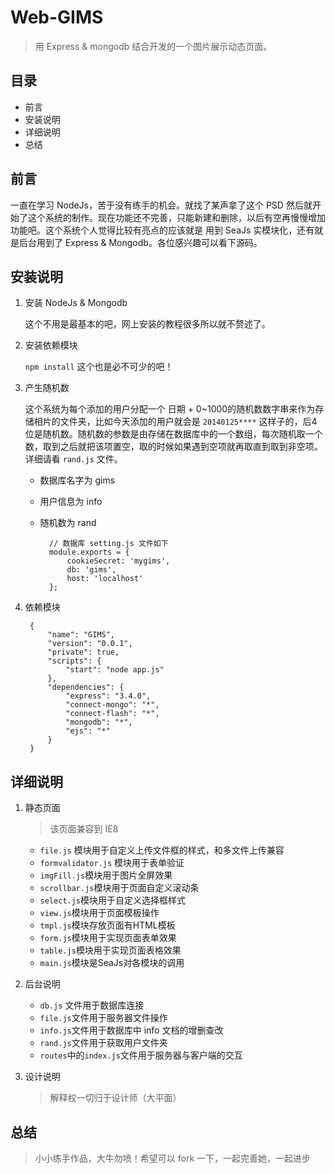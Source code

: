 Web-GIMS
========

> 用 Express & mongodb 结合开发的一个图片展示动态页面。

## 目录

- 前言
- 安装说明
- 详细说明
- 总结

## 前言

一直在学习 NodeJs，苦于没有练手的机会。就找了某声拿了这个 PSD 然后就开始了这个系统的制作。现在功能还不完善，只能新建和删除，以后有空再慢慢增加功能吧。这个系统个人觉得比较有亮点的应该就是 用到 SeaJs 实模块化，还有就是后台用到了 Express & Mongodb。各位感兴趣可以看下源码。

## 安装说明

1. 安装 NodeJs & Mongodb
	
	这个不用是最基本的吧，网上安装的教程很多所以就不赘述了。

2. 安装依赖模块

	`npm install` 这个也是必不可少的吧！

3. 产生随机数

	这个系统为每个添加的用户分配一个 日期 + 0~1000的随机数数字串来作为存储相片的文件夹，比如今天添加的用户就会是 `20140125****` 这样子的，后4位是随机数。随机数的参数是由存储在数据库中的一个数组，每次随机取一个数，取到之后就把该项置空，取的时候如果遇到空项就再取直到取到非空项。详细请看 `rand.js` 文件。

	- 数据库名字为 gims
	- 用户信息为 info
	- 随机数为 rand
		
			// 数据库 setting.js 文件如下
			module.exports = {
    			cookieSecret: 'mygims',
    			db: 'gims',
    			host: 'localhost'
			};

4. 依赖模块

		{
			"name": "GIMS",
  			"version": "0.0.1",
  			"private": true,
  			"scripts": {
    			"start": "node app.js"
  			},
  			"dependencies": {
    			"express": "3.4.0",
    			"connect-mongo": "*",
    			"connect-flash": "*",
    			"mongodb": "*",
    			"ejs": "*"
  			}
		}

## 详细说明

1. 静态页面
	>该页面兼容到 IE8
	- `file.js` 模块用于自定义上传文件框的样式，和多文件上传兼容
	- `formvalidator.js` 模块用于表单验证
	- `imgFill.js`模块用于图片全屏效果
	- `scrollbar.js`模块用于页面自定义滚动条
	- `select.js`模块用于自定义选择框样式
	- `view.js`模块用于页面模板操作
	- `tmpl.js`模块存放页面有HTML模板
	- `form.js`模块用于实现页面表单效果
	- `table.js`模块用于实现页面表格效果
	- `main.js`模块是SeaJs对各模块的调用

2. 后台说明
	- `db.js` 文件用于数据库连接
	- `file.js`文件用于服务器文件操作
	- `info.js`文件用于数据库中 info 文档的增删查改
	- `rand.js`文件用于获取用户文件夹
	- `routes`中的`index.js`文件用于服务器与客户端的交互

3. 设计说明
	>解释权一切归于设计师（大平面）

## 总结

>小小练手作品，大牛勿喷！希望可以 fork 一下，一起完善她，一起进步